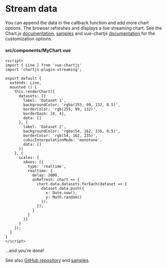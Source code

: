 # Stream data

You can append the data in the callback function and add more chart options. The browser refreshes and displays a live streaming chart. See the Chart.js [documentation](https://www.chartjs.org/docs/2.8.0), [samples](https://www.chartjs.org/samples) and vue-chartjs [documentation](https://vue-chartjs.org/#/Home) for the customization options.

#### src/components/MyChart.vue

```html{10-13,16-19,26-36}
<script>
import { Line } from 'vue-chartjs'
import 'chartjs-plugin-streaming';

export default {
  extends: Line,
  mounted () {
    this.renderChart({
      datasets: [{
        label: 'Dataset 1',
        backgroundColor: 'rgba(255, 99, 132, 0.5)',
        borderColor: 'rgb(255, 99, 132)',
        borderDash: [8, 4],
        data: []
      }, {
        label: 'Dataset 2',
        backgroundColor: 'rgba(54, 162, 235, 0.5)',
        borderColor: 'rgb(54, 162, 235)',
        cubicInterpolationMode: 'monotone',
        data: []
      }]
    }, {
      scales: {
        xAxes: [{
          type: 'realtime',
          realtime: {
            delay: 2000,
            onRefresh: chart => {
              chart.data.datasets.forEach(dataset => {
                dataset.data.push({
                  x: Date.now(),
                  y: Math.random()
                });
              });
            }
          }
        }]
      }
    });
  }
}
</script>
```

...and you're done!

See also [GitHub repository](https://github.com/nagix/chartjs-plugin-streaming) and [samples](../../samples).
